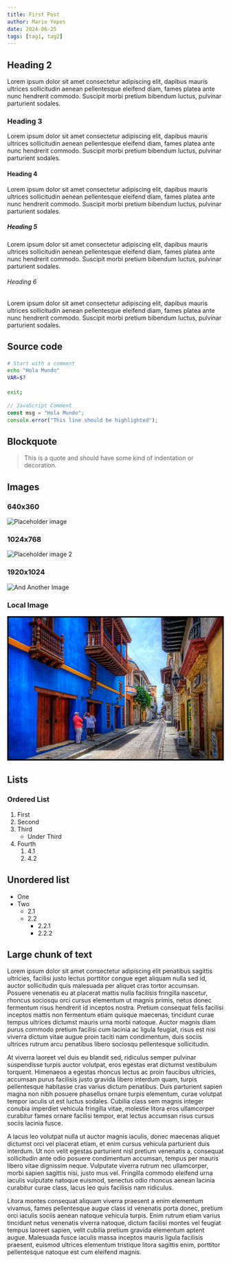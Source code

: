 ```yaml
---
title: First Post
author: Mario Yepes
date: 2024-06-25
tags: [tag1, tag2]
---
```


<!-- cSpell:dictionaries lorem-ipsum -->

## Heading 2

Lorem ipsum dolor sit amet consectetur adipiscing elit, dapibus mauris ultrices sollicitudin aenean pellentesque eleifend diam, fames platea ante nunc hendrerit commodo. Suscipit morbi pretium bibendum luctus, pulvinar parturient sodales.

### Heading 3

Lorem ipsum dolor sit amet consectetur adipiscing elit, dapibus mauris ultrices sollicitudin aenean pellentesque eleifend diam, fames platea ante nunc hendrerit commodo. Suscipit morbi pretium bibendum luctus, pulvinar parturient sodales.

#### Heading 4

Lorem ipsum dolor sit amet consectetur adipiscing elit, dapibus mauris ultrices sollicitudin aenean pellentesque eleifend diam, fames platea ante nunc hendrerit commodo. Suscipit morbi pretium bibendum luctus, pulvinar parturient sodales.

##### Heading 5

Lorem ipsum dolor sit amet consectetur adipiscing elit, dapibus mauris ultrices sollicitudin aenean pellentesque eleifend diam, fames platea ante nunc hendrerit commodo. Suscipit morbi pretium bibendum luctus, pulvinar parturient sodales.

###### Heading 6

Lorem ipsum dolor sit amet consectetur adipiscing elit, dapibus mauris ultrices sollicitudin aenean pellentesque eleifend diam, fames platea ante nunc hendrerit commodo. Suscipit morbi pretium bibendum luctus, pulvinar parturient sodales.

## Source code

```bash
# Start with a comment
echo "Hola Mundo"
VAR=$?

exit;
```

```javascript {3}
// JavaScript Comment
const msg = "Hola Mundo";
console.error("This line should be highlighted");
```

## Blockquote

> This is a quote and should have some kind of indentation or decoration.

## Images

### 640x360

![Placeholder image](https://loremflickr.com/640/360)

### 1024x768

![Placeholder image 2](https://loremflickr.com/1024/768)

### 1920x1024

![And Another Image](https://loremflickr.com/1920/1024)

### Local Image

![Cartagena by Pedro Szekely](./cartagena-by-pedro-szekely.jpg)

## Lists

### Ordered List

1. First
2. Second
3. Third
   - Under Third
4. Fourth
   1. 4.1
   2. 4.2

## Unordered list

- One
- Two
  - 2.1
  - 2.2
    - 2.2.1
    - 2.2.2

## Large chunk of text

Lorem ipsum dolor sit amet consectetur adipiscing elit penatibus sagittis ultricies, facilisi justo lectus porttitor congue eget aliquam nulla sed id, auctor sollicitudin quis malesuada per aliquet cras tortor accumsan. Posuere venenatis eu at placerat mattis nulla facilisis fringilla nascetur, rhoncus sociosqu orci cursus elementum ut magnis primis, netus donec fermentum risus hendrerit id inceptos nostra. Pretium consequat felis facilisi inceptos mattis non fermentum etiam quisque maecenas, tincidunt curae tempus ultrices dictumst mauris urna morbi natoque. Auctor magnis diam purus commodo pretium facilisi cum lacinia ac ligula feugiat, risus est nisi viverra dictum vitae augue proin taciti nam condimentum, duis sociis ultrices rutrum arcu penatibus libero sociosqu pellentesque sollicitudin.

At viverra laoreet vel duis eu blandit sed, ridiculus semper pulvinar suspendisse turpis auctor volutpat, eros egestas erat dictumst vestibulum torquent. Himenaeos a egestas rhoncus lectus ac proin faucibus ultricies, accumsan purus facilisis justo gravida libero interdum quam, turpis pellentesque habitasse cras varius dictum penatibus. Duis parturient sapien magna non nibh posuere phasellus ornare turpis elementum, curae volutpat tempor iaculis ut est luctus sodales. Cubilia class sem magnis integer conubia imperdiet vehicula fringilla vitae, molestie litora eros ullamcorper curabitur fames ornare facilisi tempor, erat lectus accumsan risus cursus sociis lacinia fusce.

A lacus leo volutpat nulla ut auctor magnis iaculis, donec maecenas aliquet dictumst orci vel placerat etiam, et enim cursus vehicula parturient duis interdum. Ut non velit egestas parturient nisl pretium venenatis a, consequat sollicitudin ante odio posuere condimentum accumsan, tempus per mauris libero vitae dignissim neque. Vulputate viverra rutrum nec ullamcorper, morbi sapien sagittis nisi, justo mus vel. Fringilla commodo eleifend urna iaculis vulputate natoque euismod, senectus odio rhoncus aenean lacinia curabitur curae class, lacus leo quis facilisis nam ridiculus.

Litora montes consequat aliquam viverra praesent a enim elementum vivamus, fames pellentesque augue class id venenatis porta donec, pretium orci iaculis sociis aenean natoque vehicula turpis. Enim rutrum etiam varius tincidunt netus venenatis viverra natoque, dictum facilisi montes vel feugiat tempus laoreet sapien, velit cubilia pretium gravida elementum aptent augue. Malesuada fusce iaculis massa inceptos mauris ligula facilisis praesent, euismod ultrices elementum tristique litora sagittis enim, porttitor pellentesque natoque est cum eleifend magnis.
